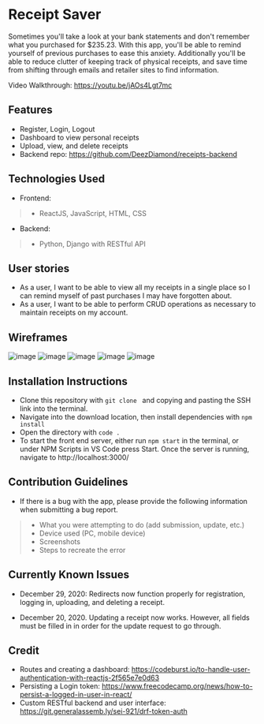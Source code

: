 # Receipt Saver
Sometimes you'll take a look at your bank statements and don't remember what you purchased for $235.23. With this app, you'll be able to remind yourself of previous purchases to ease this anxiety. Additionally you'll be able to reduce clutter of keeping track of physical receipts, and save time from shifting through emails and retailer sites to find information.

Video Walkthrough: https://youtu.be/jAOs4Lgt7mc

## Features 
- Register, Login, Logout 
- Dashboard to view personal receipts
- Upload, view, and delete receipts 
- Backend repo: https://github.com/DeezDiamond/receipts-backend

## Technologies Used 
- Frontend: 
> - ReactJS, JavaScript, HTML, CSS

- Backend: 
> - Python, Django with RESTful API 

## User stories
- As a user, I want to be able to view all my receipts in a single place so I can remind myself of past purchases I may have forgotten about. 
- As a user, I want to be able to perform CRUD operations as necessary to maintain receipts on my account. 

## Wireframes
![image](https://media.git.generalassemb.ly/user/30672/files/6e18e380-3994-11eb-8304-a259afe83fc6)
![image](https://media.git.generalassemb.ly/user/30672/files/796c0f00-3994-11eb-97a4-7cf2f23ae11b)
![image](https://media.git.generalassemb.ly/user/30672/files/afa98e80-3994-11eb-8075-76e45c230f3e)
![image](https://media.git.generalassemb.ly/user/30672/files/0f546980-3996-11eb-82ae-a599744e4174)
![image](https://media.git.generalassemb.ly/user/30672/files/c2bc5e80-3994-11eb-9a01-cdf53e52b177)

## Installation Instructions 
- Clone this repository with `git clone ` and copying and pasting the SSH link into the terminal. 
- Navigate into the download location, then install dependencies with `npm install`
- Open the directory with `code .`
- To start the front end server, either run `npm start` in the terminal, or under NPM Scripts in VS Code press Start. Once the server is running, navigate to http://localhost:3000/

## Contribution Guidelines 
- If there is a bug with the app, please provide the following information when submitting a bug report.
> - What you were attempting to do (add submission, update, etc.)
> - Device used (PC, mobile device)
> - Screenshots
> - Steps to recreate the error

## Currently Known Issues
- December 29, 2020: Redirects now function properly for registration, logging in, uploading, and deleting a receipt. 

- December 20, 2020. Updating a receipt now works. However, all fields must be filled in in order for the update request to go through. 

## Credit
- Routes and creating a dashboard: https://codeburst.io/to-handle-user-authentication-with-reactjs-2f565e7e0d63
- Persisting a Login token: https://www.freecodecamp.org/news/how-to-persist-a-logged-in-user-in-react/
- Custom RESTful backend and user interface: https://git.generalassemb.ly/sei-921/drf-token-auth